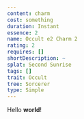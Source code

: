 ```yaml
---
content: charm
cost: something
duration: Instant
essence: 2
name: Occult e2 Charm 2
rating: 2
requires: []
shortDescription: ~
splat: Second Sunrise
tags: []
trait: Occult
tree: Sorcerer
type: Simple
---
```


Hello **world**!

